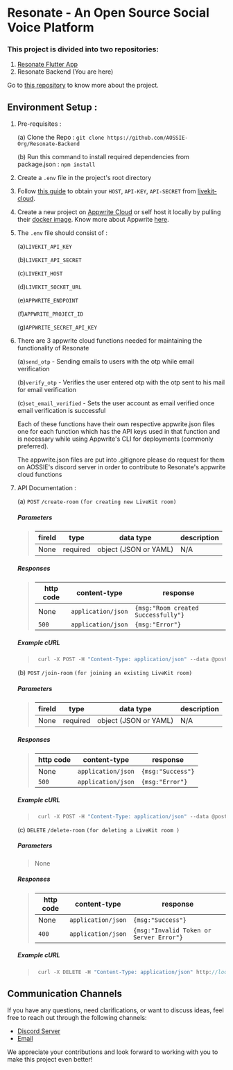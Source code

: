 # Resonate - An Open Source Social Voice Platform

### This project is divided into two repositories:

1. [Resonate Flutter App](https://github.com/AOSSIE-Org/Resonate)
2. Resonate Backend (You are here)

Go to [this repository](https://github.com/AOSSIE-Org/Resonate) to know more about the project.

## Environment Setup :

1. Pre-requisites :

   (a) Clone the Repo : `git clone https://github.com/AOSSIE-Org/Resonate-Backend`

   (b) Run this command to install required dependencies from package.json : `npm install`

2. Create a `.env` file in the project's root directory

3. Follow [this guide](https://docs.livekit.io/cloud/project-management/keys-and-tokens/) to obtain your `HOST`, `API-KEY`, `API-SECRET` from [livekit-cloud](https://livekit.io/cloud).

4. Create a new project on [Appwrite Cloud](https://appwrite.io/) or self host it locally by pulling their [docker image](https://appwrite.io/docs/self-hosting). Know more about Appwrite [here](https://appwrite.io/docs).

5. The `.env` file should consist of :

   (a)`LIVEKIT_API_KEY`

   (b)`LIVEKIT_API_SECRET`

   (c)`LIVEKIT_HOST`

   (d)`LIVEKIT_SOCKET_URL`

   (e)`APPWRITE_ENDPOINT`

   (f)`APPWRITE_PROJECT_ID`

   (g)`APPWRITE_SECRET_API_KEY`

6. There are 3 appwrite cloud functions needed for maintaining the functionality of Resonate

   (a)`send_otp` - Sending emails to users with the otp while email verification

   (b)`verify_otp` - Verifies the user entered otp with the otp sent to his mail for email verification

   (c)`set_email_verified` - Sets the user account as email verified once email verification is successful

   Each of these functions have their own respective appwrite.json files one for each function which has the API keys used in that function
   and is necessary while using Appwrite's CLI for deployments (commonly preferred).

   The appwrite.json files are put into .gitignore please do request for them on AOSSIE's discord server in order to contribute to Resonate's appwrite cloud functions

7. API Documentation :

   (a) `POST` `/create-room` `(for creating new LiveKit room)`

   ##### Parameters

   > | fireld | type     | data type             | description |
   > | ------ | -------- | --------------------- | ----------- |
   > | None   | required | object (JSON or YAML) | N/A         |

   ##### Responses

   > | http code | content-type       | response                            |
   > | --------- | ------------------ | ----------------------------------- |
   > | None      | `application/json` | `{msg:"Room created Successfully"}` |
   > | `500`     | `application/json` | `{msg:"Error"}`                     |

   ##### Example cURL

   > ```javascript
   >  curl -X POST -H "Content-Type: application/json" --data @post.json http://localhost:3000/create-room
   > ```

   (b) `POST` `/join-room` `(for joining an existing LiveKit room)`

   ##### Parameters

   > | fireld | type     | data type             | description |
   > | ------ | -------- | --------------------- | ----------- |
   > | None   | required | object (JSON or YAML) | N/A         |

   ##### Responses

   > | http code | content-type       | response          |
   > | --------- | ------------------ | ----------------- |
   > | None      | `application/json` | `{msg:"Success"}` |
   > | `500`     | `application/json` | `{msg:"Error"}`   |

   ##### Example cURL

   > ```javascript
   >  curl -X POST -H "Content-Type: application/json" --data @post.json http://localhost:3000/join-room
   > ```

   (c) `DELETE` `/delete-room` `(for deleting a LiveKit room )`

   ##### Parameters

   > None

   ##### Responses

   > | http code | content-type       | response                                |
   > | --------- | ------------------ | --------------------------------------- |
   > | None      | `application/json` | `{msg:"Success"}`                       |
   > | `400`     | `application/json` | `{msg:"Invalid Token or Server Error"}` |

   ##### Example cURL

   > ```javascript
   >  curl -X DELETE -H "Content-Type: application/json" http://localhost:3000/delete-room
   > ```

## Communication Channels

If you have any questions, need clarifications, or want to discuss ideas, feel free to reach out through the following channels:

- [Discord Server](https://discord.com/invite/6mFZ2S846n)
- [Email](mailto:aossie.oss@gmail.com)

We appreciate your contributions and look forward to working with you to make this project even better!
